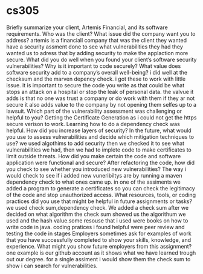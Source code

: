 # cs305
Briefly summarize your client, Artemis Financial, and its software requirements. Who was the client? What issue did the company want you to address?
	  artemis is a financiall company that was the client they wanted have a security assment done to see what vulnerabilities they had  they wanted us to adress that by adding security to make the applaction more secure.
What did you do well when you found your client’s software security vulnerabilities? Why is it important to code securely? What value does software security add to a company’s overall well-being?
 	 i did well at the checksum and the marven depency check. i got these to work with little issue. it is important to secure the code you write as that could be what stops an attack on a hospital or stop the leak of personal data. the valvue it adds is that no one was trust a company or do work with them if they ar not secure it also adds value to the company by not opening them selfes up to a lawsuit.
Which part of the vulnerability assessment was challenging or helpful to you?
 	 Getting the Certificate Generation as i could not get the https secure verison to work. Learning how to do a dependency check was helpful.
How did you increase layers of security? In the future, what would you use to assess vulnerabilities and decide which mitigation techniques to use?
 	 we used algothims to add security then we checked it to see what vulnerabilities we had, then we had to implete code to make certificates to limit outside threats.
How did you make certain the code and software application were functional and secure? After refactoring the code, how did you check to see whether you introduced new vulnerabilities?
  The way i would check to see if i added new vuneribiltys are by running a maven dependency check to what ones came up. in one of the assiments we added a program to generate a certificates so you can check the  legitimacy of the code and stop unauthorized access.
What resources, tools, or coding practices did you use that might be helpful in future assignments or tasks? we used check sum,dependency check.
  	We added a check sum after we decided on what algorithm the check sum showed us the algorithum we used and the hash value.some resouse that i used were books on how to write code in java. coding pratices i found helpful were peer review and testing the code in stages
Employers sometimes ask for examples of work that you have successfully completed to show your skills, knowledge, and experience. What might you show future employers from this assignment? 
 	 one example is our github account as it shows what we have learned trough out our degree.  for a single assiment i would show them the check sum to show i can search for vulnerabilities.
